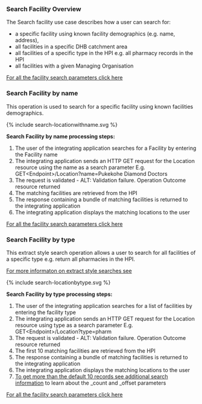 

### Search Facility Overview

The Search facility use case describes how a user can search for:
* a specific facility using known facility demographics (e.g. name, address),
* all facilities in a specific DHB catchment area
* all facilities of a specific type in the HPI e.g. all pharmacy records in the HPI
* all facilities with a given Managing Organisation

[For all the facility search parameters click here](/capabilityStatement.html#location)

### Search Facility by name

This operation is used to search for a specific facility using known facilities demographics.

<div>
{% include search-locationwithname.svg %}
</div>

**Search Facility by name processing steps:**

1.	The user of the integrating application searches for a Facility by entering the Facility name
2.	The integrating application sends an HTTP GET request for the Location resource using the name as a search parameter
E.g. GET\<Endpoint>/Location?name=Pukekohe Diamond Doctors
3.	The request is validated - ALT: Validation failure. Operation Outcome resource returned
4.	The matching facilities are retrieved from the HPI
5.	The response containing a bundle of matching facilities is returned to the integrating application
6.	The integrating application displays the matching locations to the user

[For all the facility search parameters click here](/capabilityStatement.html#location)


### Search Facility by type

This extract style search operation allows a user to search for all facilities of a specific type e.g. return all pharmacies in the HPI.

[For more informaton on extract style searches see](/general.html#extract-style-hpi-searches)

<div>
{% include search-locationbytype.svg %}
</div>

**Search Facility by type processing steps:**

1.	The user of the integrating application searches for a list of facilities by entering the facility type
2.	The integrating application sends an HTTP GET request for the Location resource using type as a search parameter
E.g. GET\<Endpoint>/Location?type=pharm
3.	The request is validated - ALT: Validation failure. Operation Outcome resource returned
4.	The first 10 matching facilities are retrieved from the HPI
5.	The response containing a bundle of matching facilities is returned to the integrating application
6.	The integrating application displays the matching locations to the user
7.	[To get more than the default 10 records see additional search information](/general.html#count-and-offset) to learn about the _count and _offset parameters

[For all the facility search parameters click here](/capabilityStatement.html#location)
